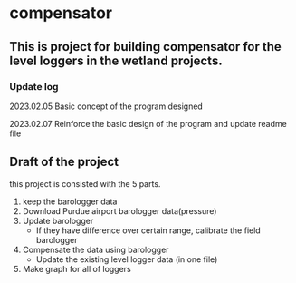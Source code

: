 # compensator
This is project for building compensator for the level loggers in the wetland projects.
---

### Update log
2023.02.05 Basic concept of the program designed

2023.02.07 Reinforce the basic design of the program and update readme file

## Draft of the project
this project is consisted with the 5 parts.
1. keep the barologger data
2. Download Purdue airport barologger data(pressure)
3. Update barologger
    - If they have difference over certain range, calibrate the field barologger
4. Compensate the data using barologger
    - Update the existing level logger data (in one file)
5. Make graph for all of loggers